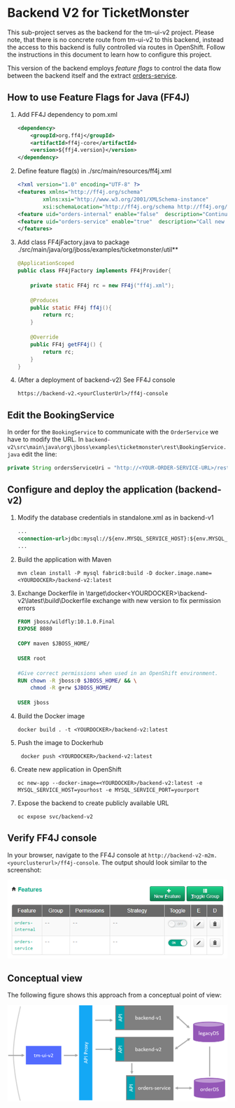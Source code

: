 # Backend V2 for TicketMonster

This sub-project serves as the backend for the tm-ui-v2 project. Please note, that there is no concrete route from tm-ui-v2 to this backend, instead the access to this backend is fully controlled via routes in OpenShift. Follow the instructions in this document to learn how to configure this project.

This version of the backend employs *feature flags* to control the data flow between the backend itself and the extract [orders-service](../orders-service/). 


## How to use Feature Flags for Java (FF4J) 
1. Add FF4J dependency to pom.xml
    ```xml
    <dependency>
        <groupId>org.ff4j</groupId>
        <artifactId>ff4j-core</artifactId>
        <version>${ffj4.version}</version>
    </dependency>
    ```

1. Define feature flag(s) in ./src/main/resources/ff4j.xml
    ```xml
    <?xml version="1.0" encoding="UTF-8" ?>
    <features xmlns="http://ff4j.org/schema"
            xmlns:xsi="http://www.w3.org/2001/XMLSchema-instance"
            xsi:schemaLocation="http://ff4j.org/schema http://ff4j.org/schema/ff4j-1.4.0.xsd">
    <feature uid="orders-internal" enable="false"  description="Continue with legacy orders implementation" />
    <feature uid="orders-service" enable="true"  description="Call new orders microservice" />
    </features>
    ```

1. Add class FF4jFactory.java to package ./src/main/java/org/jboss/examples/ticketmonster/util**
    ```java
    @ApplicationScoped
    public class FF4jFactory implements FF4jProvider{

        private static FF4j rc = new FF4j("ff4j.xml");

        @Produces
        public static FF4j ff4j(){
            return rc;
        }

        @Override
        public FF4j getFF4j() {
            return rc;
        }
    }
    ```

1. (After a deployment of backend-v2) See FF4J console
    ```
    https://backend-v2.<yourClusterUrl>/ff4j-console
    ```

## Edit the BookingService 
In order for the ```BookingService``` to communicate with the ```OrderService``` we have to modify the URL.
In ```backend-v2\src\main\java\org\jboss\examples\ticketmonster\rest\BookingService.java```
edit the line:
```java
private String ordersServiceUri = "http://<YOUR-ORDER-SERVICE-URL>/rest/bookings";    
```


## Configure and deploy the application (backend-v2)

1. Modify the database credentials in standalone.xml as in backend-v1
    ```xml
    ...
    <connection-url>jdbc:mysql://${env.MYSQL_SERVICE_HOST}:${env.MYSQL_SERVICE_PORT}/ticketmonster?useSSL=false</connection-url>
    ...     
    ```

1. Build the application with Maven
    ```
    mvn clean install -P mysql fabric8:build -D docker.image.name=<YOURDOCKER>/backend-v2:latest
    ```
1. Exchange Dockerfile in \target\docker\<YOURDOCKER>\backend-v2\latest\build\Dockerfile
exchange with new version to fix permission errors
    ```dockerfile
    FROM jboss/wildfly:10.1.0.Final 
    EXPOSE 8080

    COPY maven $JBOSS_HOME/

    USER root

    #Give correct permissions when used in an OpenShift environment.
    RUN chown -R jboss:0 $JBOSS_HOME/ && \
        chmod -R g+rw $JBOSS_HOME/

    USER jboss
    ```
1. Build the Docker image
    ```
    docker build . -t <YOURDOCKER>/backend-v2:latest
    ```
1. Push the image to Dockerhub
   ```
    docker push <YOURDOCKER>/backend-v2:latest
   ```
1. Create new application in OpenShift
    ```
    oc new-app --docker-image=<YOURDOCKER>/backend-v2:latest -e MYSQL_SERVICE_HOST=yourhost -e MYSQL_SERVICE_PORT=yourport
    ```
1. Expose the backend to create publicly available URL
    ```
    oc expose svc/backend-v2
    ```

## Verify FF4J console

In your browser, navigate to the FF4J console at ```http://backend-v2-m2m.<yourclusterurl>/ff4j-console```. The output should look similar to the screenshot:

![ff4j](../assets/ff4j.png)
 

## Conceptual view

The following figure shows this approach from a conceptual point of view:

![canary](../assets/tm-orders-service.png)

<!--
oc import-image backend-v2:latest --from=jetzlstorfer/backend-v2:latest
-->